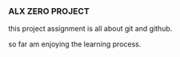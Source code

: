 ### ALX ZERO PROJECT
  this project assignment is all about git and github.
  
  so far am enjoying the learning process.
  
  
